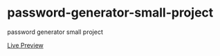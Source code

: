 # password-generator-small-project
<p>password generator small project</p>
<a href="https://elhoussnimed.github.io/password-generator-small-project/">Live Preview</a>
